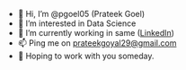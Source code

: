 - 👋 Hi, I’m @pgoel05 (Prateek Goel)
- 👀 I’m interested in Data Science
- 🌱 I’m currently working in same ([LinkedIn](https://www.linkedin.com/in/prateekgoel05/))
- 📫 Ping me on prateekgoyal29@gmail.com
- 🤝 Hoping to work with you someday.
